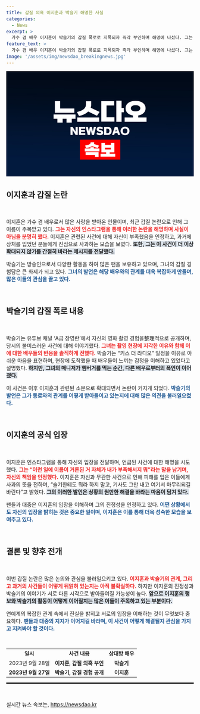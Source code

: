 ```yaml
---
title: 갑질 의혹 이지훈과 박슬기 해명한 사실
categories:
  - News
excerpt: >
  가수 겸 배우 이지훈이 박슬기의 갑질 폭로로 지목되자 즉각 부인하며 해명에 나섰다. 그는 내 부족함으로 인해 상처받으셨다면 진심으로 사과드린다며 소문을 강하게 반박했다. 과연 진실은 무엇일까?
feature_text: >
  가수 겸 배우 이지훈이 박슬기의 갑질 폭로로 지목되자 즉각 부인하며 해명에 나섰다. 그는 내 부족함으로 인해 상처받으셨다면 진심으로 사과드린다며 소문을 강하게 반박했다. 과연 진실은 무엇일까?
image: '/assets/img/newsdao_breakingnews.jpg'
---
```


<p><img src="/assets/img/newsdao_breakingnews.jpg" alt="ontimetimes 속보" /></p>

<h2 data-ke-size="size26">이지훈과 갑질 논란</h2>

<p data-ke-size="size16">&nbsp;</p>

<p>이지훈은 가수 겸 배우로서 많은 사랑을 받아온 인물이며, 최근 갑질 논란으로 인해 그 이름이 주목받고 있다. <b><span style="color: #ee2323;">그는 자신의 인스타그램을 통해 이러한 논란을 해명하며 사실이 아님을 분명히 했다.</span></b> 이지훈은 관련된 사건에 대해 자신이 부족했음을 인정하고, 과거에 상처를 입었던 분들에게 진심으로 사과하는 모습을 보였다. <b><span style="background-color: #21538527;">또한, 그는 이 사건이 더 이상 확대되지 않기를 간절히 바라는 메시지를 전달했다.</span></b> </p>

<p>박슬기는 방송인으로서 다양한 활동을 하여 많은 팬을 보유하고 있으며, 그녀의 갑질 경험담은 큰 화제가 되고 있다. <b><span style="color: #1a5490;">그녀의 발언은 해당 배우와의 관계를 더욱 복잡하게 만들며, 많은 이들의 관심을 끌고 있다.</span></b> </p>

<p data-ke-size="size16">&nbsp;</p>

<h2 data-ke-size="size26">박슬기의 갑질 폭로 내용</h2>

<p data-ke-size="size16">&nbsp;</p>

<p>박슬기는 유튜브 채널 ‘A급 장영란’에서 자신의 영화 촬영 경험을整理적으로 공개하며, 당시의 불미스러운 사건에 대해 이야기했다. <b><span style="color: #ee2323;">그녀는 촬영 현장에 지각한 이유와 함께 이에 대한 배우들의 반응을 솔직하게 전했다.</span></b> 박슬기는 “키스 더 라디오” 일정을 이유로 아쉬운 마음을 표현하며, 현장에 도착했을 때 배우들이 느끼는 감정을 이해하고 있었다고 설명했다. <b><span style="background-color: #21538527;">하지만, 그녀의 매니저가 햄버거를 먹는 순간, 다른 배우로부터의 폭언이 이어졌다.</span></b></p>

<p>이 사건은 이후 이지훈과 관련된 소문으로 확대되면서 논란이 커지게 되었다. <b><span style="color: #1a5490;">박슬기의 발언은 그가 동료와의 관계를 어떻게 받아들이고 있는지에 대해 많은 의견을 불러일으켰다.</span></b> </p>

<p data-ke-size="size16">&nbsp;</p>

<h2 data-ke-size="size26">이지훈의 공식 입장</h2>

<p data-ke-size="size16">&nbsp;</p>

<p>이지훈은 인스타그램을 통해 자신의 입장을 전달하며, 언급된 사건에 대한 해명을 시도했다. <b><span style="color: #ee2323;">그는 “이런 일에 이름이 거론된 거 자체가 내가 부족해서지 뭐”라는 말을 남기며, 자신의 책임을 인정했다.</span></b> 이지훈은 자신과 무관한 사건으로 인해 피해를 입은 이들에게 사과의 뜻을 전하며, “슬기한테도 뭐라 하지 말고, 기사도 그만 내고 여기서 마무리되길 바란다”고 밝혔다. <b><span style="background-color: #21538527;">그의 이러한 발언은 상황의 원만한 해결을 바라는 마음이 담겨 있다.</span></b></p>

<p>팬들과 대중은 이지훈의 입장을 이해하며 그의 진정성을 인정하고 있다. <b><span style="color: #1a5490;">어떤 상황에서도 자신의 입장을 밝히는 것은 중요한 일이며, 이지훈은 이를 통해 더욱 성숙한 모습을 보여주고 있다.</span></b> </p>

<p data-ke-size="size16">&nbsp;</p>

<h2 data-ke-size="size26">결론 및 향후 전개</h2>

<p data-ke-size="size16">&nbsp;</p>

<p>이번 갑질 논란은 많은 논의와 관심을 불러일으키고 있다. <b><span style="color: #ee2323;">이지훈과 박슬기의 관계, 그리고 과거의 사건들이 어떻게 뒤얽혀 있는지는 아직 불확실하다.</span></b> 하지만 이지훈의 진정성과 박슬기의 이야기가 서로 다른 시각으로 받아들여질 가능성이 높다. <b><span style="background-color: #21538527;">앞으로 이지훈의 행보와 박슬기의 활동이 어떻게 이어질지는 많은 이들이 주목하고 있는 부분이다.</span></b></p>

<p>연예계의 복잡한 관계 속에서 진실을 밝히고 서로의 입장을 이해하는 것이 무엇보다 중요하다. <b><span style="color: #1a5490;">팬들과 대중의 지지가 이어지길 바라며, 이 사건이 어떻게 해결될지 관심을 가지고 지켜봐야 할 것이다.</span></b> </p>

<p data-ke-size="size16">&nbsp;</p>

<table style="width: 100%;">
<tr>
<td style="text-align: center; height: 17px;"><b>일시</b></td>
<td style="text-align: center; height: 17px;"><b>사건 내용</b></td>
<td style="text-align: center; height: 17px;"><b>상대방 배우</b></td>
</tr>
<tr>
<td style="text-align: center; height: 17px;">2023년 9월 28일</td>
<td style="text-align: center; height: 17px;"><b>이지훈, 갑질 의혹 부인</b></td>
<td style="text-align: center; height: 17px;"><b>박슬기</b></td>
</tr>
<tr>
<td style="text-align: center; height: 17px;"><b>2023년 9월 27일</b></td>
<td style="text-align: center; height: 17px;"><b>박슬기, 갑질 경험 공개</b></td>
<td style="text-align: center; height: 17px;"><b>이지훈</b></td>
</tr>
</table>

<hr style="border:1px solid #000;"/> 

<p data-ke-size="size16">&nbsp;</p>
실시간 뉴스 속보는, <a href="https://newsdao.kr" rel="dofollow">https://newsdao.kr</a>


